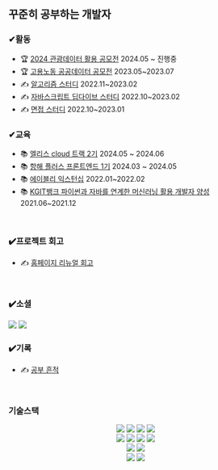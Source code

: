  ## 꾸준히 공부하는 개발자
  
 ### ✔활동
 <ul>
   <li>🏆 <a href="https://www.2024tourapi.com/">2024 관광데이터 활용 공모전</a> 2024.05 ~ 진행중 </li>
  <li>🏆 <a href="https://github.com/public-data-Competition/public-data-competition.git">고용노동 공공데이터 공모전</a> 2023.05~2023.07</li>
  <li>✍️ <a href="https://github.com/AlgorismTest/coding-test-study">알고리즘 스터디</a> 2022.11~2023.02</li>
  <li>✍️ <a href="https://github.com/fe-book-study/modern-javascript-deep-dive">자바스크립트 딥다이브 스터디</a> 2022.10~2023.02</li>
  <li>✍️ <a href="https://github.com/interview-study-front/frontend-interview-question">면접 스터디</a> 2022.10~2023.01</li>
</ul>

 ### ✔교육
 <ul>
   <li>📚 <a href="#">엘리스 cloud 트랙 2기</a> 2024.05 ~ 2024.06 </li>
   <li>📚 <a href="https://github.com/Readme-Monster/readme-monster">항해 플러스 프론트엔드 1기</a> 2024.03 ~ 2024.05 </li>
   <li>📚 <a href="https://github.com/lee-ji-hong/frontend-mission">에이블리 익스턴십</a> 2022.01~2022.02</li>
   <li>📚 <a href="https://github.com/lee-ji-hong/homin_team">KGIT뱅크 파이썬과 자바를 연계한 머신러닝 활용 개발자 양성</a> 2021.06~2021.12</li>
</ul>
  
<br>

### ✔️프로젝트 회고
<ul>
  <li>✍️ <a href="https://coding-ocean.tistory.com/106">홈페이지 리뉴얼 회고</a></li>
</ul>

<br>
  
### ✔️소셜
  <a href="mailto:zhffktkdlekghjsxk@gmail.com"><img src="https://img.shields.io/badge/Email-EA4335?style=for-the-badge-square&logo=Gmail&logoColor=white"/></a>
  <a href="https://coding-ocean.tistory.com/"><img src="https://img.shields.io/badge/Blog-20C997?style=for-the-badge-square&logo=Blog&logoColor=white"/></a>

### ✔️기록
<ul>
  <li>✍️ <a href="https://bold-spell-0a8.notion.site/febe8f662de647a19a42dc8a10c19e87?pvs=4">공부 흔적</a></li>
</ul>

<br>
  
 ### 기술스택

<div align=center> 
  <img src="https://img.shields.io/badge/html5-E34F26?style=for-the-badge&logo=html5&logoColor=white"/>
  <img src="https://img.shields.io/badge/css-1572B6?style=for-the-badge&logo=css3&logoColor=white"/>
  <img src="https://img.shields.io/badge/javascript-F7DF1E?style=for-the-badge&logo=javascript&logoColor=black"> 
  <img src="https://img.shields.io/badge/typescript-3178C6?style=for-the-badge&logo=typescript&logoColor=white"/>
 <br>

  <img src="https://img.shields.io/badge/react.js-61DAFB?style=for-the-badge&logo=react&logoColor=black"/>
  <img src="https://img.shields.io/badge/next.js-000000?style=for-the-badge&logo=next.js&logoColor=white"/>
  <img src="https://img.shields.io/badge/vue.js-4FC08D?style=for-the-badge&logo=vue.js&logoColor=white"/>
  <img src="https://img.shields.io/badge/nuxt.js-00DC82?style=for-the-badge&logo=nuxt.js&logoColor=white"/>
  <br>

  <img src="https://img.shields.io/badge/postgresql-4169E1?style=for-the-badge&logo=postgresql&logoColor=white"/>
  <img src="https://img.shields.io/badge/firebase-FFCA28?style=for-the-badge&logo=firebase&logoColor=black"/>
  <br>
  
  <img src="https://img.shields.io/badge/github-181717?style=for-the-badge&logo=github&logoColor=white"/>
  <img src="https://img.shields.io/badge/git-F05032?style=for-the-badge&logo=git&logoColor=white"/>
  <br>
</div>


